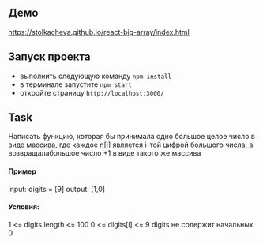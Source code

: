## Демо
https://stolkacheva.github.io/react-big-array/index.html

## Запуск проекта

- выполнить следующую команду `npm install`
- в терминале запустите `npm start`
- откройте страницу `http://localhost:3000/`

## Task

Написать функцию, которая бы принимала одно большое целое число в виде массива, где каждое n[i] является i-той цифрой большого числа,
а возвращалабольшое число +1 в виде такого же массива

#### Пример
input: digits = [9]
output: [1,0]

#### Условия:
1 <= digits.length <= 100
0 <= digits[i] <= 9
digits не содержит начальных 0
